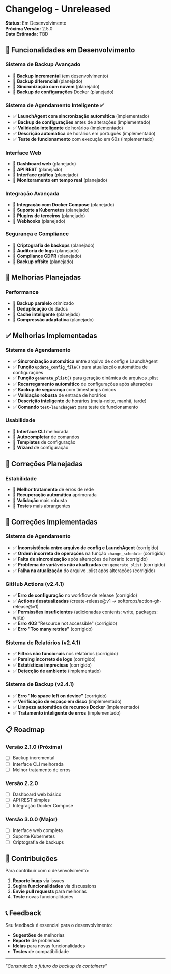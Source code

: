 # Changelog - Unreleased

**Status:** Em Desenvolvimento  
**Próxima Versão:** 2.5.0  
**Data Estimada:** TBD  

## 🚧 Funcionalidades em Desenvolvimento

### Sistema de Backup Avançado
- 🔄 **Backup incremental** (em desenvolvimento)
- 🔄 **Backup diferencial** (planejado)
- 🔄 **Sincronização com nuvem** (planejado)
- 🔄 **Backup de configurações** Docker (planejado)

### Sistema de Agendamento Inteligente ✅
- ✅ **LaunchAgent com sincronização automática** (implementado)
- ✅ **Backup de configurações** antes de alterações (implementado)
- ✅ **Validação inteligente** de horários (implementado)
- ✅ **Descrição automática** de horários em português (implementado)
- ✅ **Teste de funcionamento** com execução em 60s (implementado)

### Interface Web
- 🔄 **Dashboard web** (planejado)
- 🔄 **API REST** (planejado)
- 🔄 **Interface gráfica** (planejado)
- 🔄 **Monitoramento em tempo real** (planejado)

### Integração Avançada
- 🔄 **Integração com Docker Compose** (planejado)
- 🔄 **Suporte a Kubernetes** (planejado)
- 🔄 **Plugins de terceiros** (planejado)
- 🔄 **Webhooks** (planejado)

### Segurança e Compliance
- 🔄 **Criptografia de backups** (planejado)
- 🔄 **Auditoria de logs** (planejado)
- 🔄 **Compliance GDPR** (planejado)
- 🔄 **Backup offsite** (planejado)

## 🔧 Melhorias Planejadas

### Performance
- 🔄 **Backup paralelo** otimizado
- 🔄 **Deduplicação** de dados
- 🔄 **Cache inteligente** (planejado)
- 🔄 **Compressão adaptativa** (planejado)

## ✅ Melhorias Implementadas

### Sistema de Agendamento
- ✅ **Sincronização automática** entre arquivo de config e LaunchAgent
- ✅ **Função `update_config_file()`** para atualização automática de configurações
- ✅ **Função `generate_plist()`** para geração dinâmica de arquivos .plist
- ✅ **Recarregamento automático** de configurações após alterações
- ✅ **Backup de segurança** com timestamps únicos
- ✅ **Validação robusta** de entrada de horários
- ✅ **Descrição inteligente** de horários (meia-noite, manhã, tarde)
- ✅ **Comando `test-launchagent`** para teste de funcionamento

### Usabilidade
- 🔄 **Interface CLI** melhorada
- 🔄 **Autocompletar** de comandos
- 🔄 **Templates** de configuração
- 🔄 **Wizard** de configuração

## 🐛 Correções Planejadas

### Estabilidade
- 🔄 **Melhor tratamento** de erros de rede
- 🔄 **Recuperação automática** aprimorada
- 🔄 **Validação** mais robusta
- 🔄 **Testes** mais abrangentes

## 🐛 Correções Implementadas

### Sistema de Agendamento
- ✅ **Inconsistência entre arquivo de config e LaunchAgent** (corrigido)
- ✅ **Ordem incorreta de operações** na função `change_schedule` (corrigido)
- ✅ **Falta de sincronização** após alterações de horário (corrigido)
- ✅ **Problema de variáveis não atualizadas** em `generate_plist` (corrigido)
- ✅ **Falha na atualização** do arquivo .plist após alterações (corrigido)

### GitHub Actions (v2.4.1)
- ✅ **Erro de configuração** no workflow de release (corrigido)
- ✅ **Actions desatualizadas** (create-release@v1 → softprops/action-gh-release@v1)
- ✅ **Permissões insuficientes** (adicionadas contents: write, packages: write)
- ✅ **Erro 403** "Resource not accessible" (corrigido)
- ✅ **Erro "Too many retries"** (corrigido)

### Sistema de Relatórios (v2.4.1)
- ✅ **Filtros não funcionais** nos relatórios (corrigido)
- ✅ **Parsing incorreto de logs** (corrigido)
- ✅ **Estatísticas imprecisas** (corrigido)
- ✅ **Detecção de ambiente** (implementado)

### Sistema de Backup (v2.4.1)
- ✅ **Erro "No space left on device"** (corrigido)
- ✅ **Verificação de espaço em disco** (implementado)
- ✅ **Limpeza automática de recursos Docker** (implementado)
- ✅ **Tratamento inteligente de erros** (implementado)

## 📋 Roadmap

### Versão 2.1.0 (Próxima)
- [ ] Backup incremental
- [ ] Interface CLI melhorada
- [ ] Melhor tratamento de erros

### Versão 2.2.0
- [ ] Dashboard web básico
- [ ] API REST simples
- [ ] Integração Docker Compose

### Versão 3.0.0 (Major)
- [ ] Interface web completa
- [ ] Suporte Kubernetes
- [ ] Criptografia de backups

## 🤝 Contribuições

Para contribuir com o desenvolvimento:

1. **Reporte bugs** via issues
2. **Sugira funcionalidades** via discussions
3. **Envie pull requests** para melhorias
4. **Teste** novas funcionalidades

## 📞 Feedback

Seu feedback é essencial para o desenvolvimento:

- **Sugestões** de melhorias
- **Reporte** de problemas
- **Ideias** para novas funcionalidades
- **Testes** de compatibilidade

---

*"Construindo o futuro do backup de containers"*
